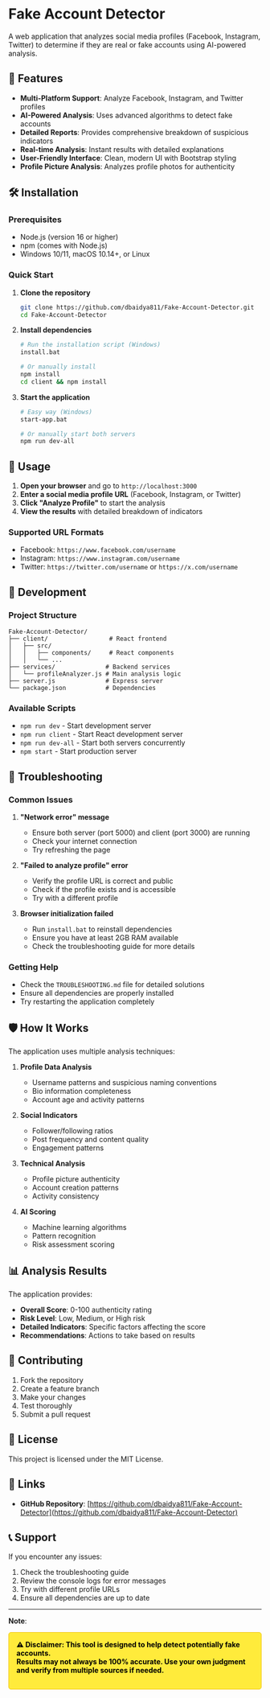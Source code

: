 # Fake Account Detector

A web application that analyzes social media profiles (Facebook, Instagram, Twitter) to determine if they are real or fake accounts using AI-powered analysis.

## 🚀 Features

- **Multi-Platform Support**: Analyze Facebook, Instagram, and Twitter profiles
- **AI-Powered Analysis**: Uses advanced algorithms to detect fake accounts
- **Detailed Reports**: Provides comprehensive breakdown of suspicious indicators
- **Real-time Analysis**: Instant results with detailed explanations
- **User-Friendly Interface**: Clean, modern UI with Bootstrap styling
- **Profile Picture Analysis**: Analyzes profile photos for authenticity

## 🛠️ Installation

### Prerequisites
- Node.js (version 16 or higher)
- npm (comes with Node.js)
- Windows 10/11, macOS 10.14+, or Linux

### Quick Start

1. **Clone the repository**
   ```bash
   git clone https://github.com/dbaidya811/Fake-Account-Detector.git
   cd Fake-Account-Detector
   ```

2. **Install dependencies**
   ```bash
   # Run the installation script (Windows)
   install.bat
   
   # Or manually install
   npm install
   cd client && npm install
   ```

3. **Start the application**
   ```bash
   # Easy way (Windows)
   start-app.bat
   
   # Or manually start both servers
   npm run dev-all
   ```

## 🎯 Usage

1. **Open your browser** and go to `http://localhost:3000`
2. **Enter a social media profile URL** (Facebook, Instagram, or Twitter)
3. **Click "Analyze Profile"** to start the analysis
4. **View the results** with detailed breakdown of indicators

### Supported URL Formats
- Facebook: `https://www.facebook.com/username`
- Instagram: `https://www.instagram.com/username`
- Twitter: `https://twitter.com/username` or `https://x.com/username`

## 🔧 Development

### Project Structure
```
Fake-Account-Detector/
├── client/                 # React frontend
│   ├── src/
│   │   ├── components/     # React components
│   │   └── ...
├── services/              # Backend services
│   └── profileAnalyzer.js # Main analysis logic
├── server.js              # Express server
└── package.json           # Dependencies
```

### Available Scripts
- `npm run dev` - Start development server
- `npm run client` - Start React development server
- `npm run dev-all` - Start both servers concurrently
- `npm start` - Start production server

## 🚨 Troubleshooting

### Common Issues

1. **"Network error" message**
   - Ensure both server (port 5000) and client (port 3000) are running
   - Check your internet connection
   - Try refreshing the page

2. **"Failed to analyze profile" error**
   - Verify the profile URL is correct and public
   - Check if the profile exists and is accessible
   - Try with a different profile

3. **Browser initialization failed**
   - Run `install.bat` to reinstall dependencies
   - Ensure you have at least 2GB RAM available
   - Check the troubleshooting guide for more details

### Getting Help
- Check the `TROUBLESHOOTING.md` file for detailed solutions
- Ensure all dependencies are properly installed
- Try restarting the application completely

## 🛡️ How It Works

The application uses multiple analysis techniques:

1. **Profile Data Analysis**
   - Username patterns and suspicious naming conventions
   - Bio information completeness
   - Account age and activity patterns

2. **Social Indicators**
   - Follower/following ratios
   - Post frequency and content quality
   - Engagement patterns

3. **Technical Analysis**
   - Profile picture authenticity
   - Account creation patterns
   - Activity consistency

4. **AI Scoring**
   - Machine learning algorithms
   - Pattern recognition
   - Risk assessment scoring

## 📊 Analysis Results

The application provides:
- **Overall Score**: 0-100 authenticity rating
- **Risk Level**: Low, Medium, or High risk
- **Detailed Indicators**: Specific factors affecting the score
- **Recommendations**: Actions to take based on results

## 🤝 Contributing

1. Fork the repository
2. Create a feature branch
3. Make your changes
4. Test thoroughly
5. Submit a pull request

## 📄 License

This project is licensed under the MIT License.

## 🔗 Links

- **GitHub Repository**: [https://github.com/dbaidya811/Fake-Account-Detector](https://github.com/dbaidya811/Fake-Account-Detector)

## 📞 Support

If you encounter any issues:
1. Check the troubleshooting guide
2. Review the console logs for error messages
3. Try with different profile URLs
4. Ensure all dependencies are up to date

---

**Note**: <div style="padding: 15px; background-color: #ffeb3b; color: #000; border-radius: 5px; font-weight: bold; border: 1px solid #f1c40f;">
  ⚠️ <strong>Disclaimer:</strong> This tool is designed to help detect potentially fake accounts. <br>
  Results may not always be 100% accurate. Use your own judgment and verify from multiple sources if needed.
</div>
